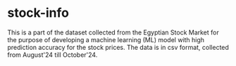 # stock-info
This is a part of the dataset collected from the Egyptian Stock Market for the purpose of developing a machine learning (ML) model with high prediction accuracy for the stock prices.
The data is in csv format, collected from August'24 till October'24. 
